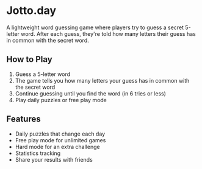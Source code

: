 # Jotto.day

A lightweight word guessing game where players try to guess a secret 5-letter word. After each guess, they're told how many letters their guess has in common with the secret word.

## How to Play

1. Guess a 5-letter word
2. The game tells you how many letters your guess has in common with the secret word
3. Continue guessing until you find the word (in 6 tries or less)
4. Play daily puzzles or free play mode

## Features

- Daily puzzles that change each day
- Free play mode for unlimited games
- Hard mode for an extra challenge
- Statistics tracking
- Share your results with friends

